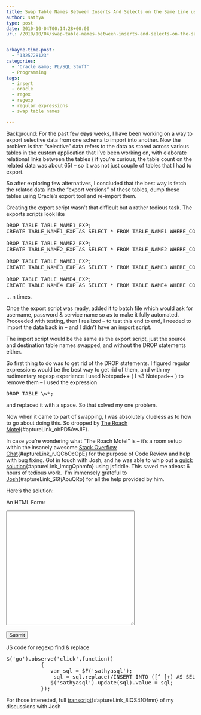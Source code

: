 ```yaml
---
title: Swap Table Names Between Inserts And Selects on the Same Line using Regular Expressions
author: sathya
type: post
date: 2010-10-04T00:14:28+00:00
url: /2010/10/04/swap-table-names-between-inserts-and-selects-on-the-same-line-using-regular-expressions/


arkayne-time-post:
  - "1325728123"
categories:
  - 'Oracle &amp; PL/SQL Stuff'
  - Programming
tags:
  - insert
  - oracle
  - regex
  - regexp
  - regular expressions
  - swap table names

---
```

Background: For the past few <span style="text-decoration: line-through;">days</span> weeks, I have been working on a way to export selective data from one schema to import into another. Now the problem is that &#8220;selective&#8221; data refers to the data as stored across various tables in the custom application that I&#8217;ve been working on, with elaborate relational links between the tables ( if you&#8217;re curious, the table count on the related data was about 65) &#8211; so it was not just couple of tables that I had to export.  
<!--more-->

So after exploring few alternatives, I concluded that the best way is fetch the related data into the &#8220;export versions&#8221; of these tables, dump these tables using Oracle&#8217;s export tool and re-import them.

Creating the export script wasn&#8217;t that difficult but a rather tedious task. The exports scripts look like

<pre class="brush:sql">DROP TABLE TABLE_NAME1_EXP;
CREATE TABLE_NAME1_EXP AS SELECT * FROM TABLE_NAME1 WHERE_CONDITION;

DROP TABLE TABLE_NAME2_EXP;
CREATE TABLE_NAME2_EXP AS SELECT * FROM TABLE_NAME2 WHERE_CONDITION;

DROP TABLE TABLE_NAME3_EXP;
CREATE TABLE_NAME3_EXP AS SELECT * FROM TABLE_NAME3 WHERE_CONDITION;

DROP TABLE TABLE_NAME4_EXP;
CREATE TABLE_NAME4_EXP AS SELECT * FROM TABLE_NAME4 WHERE_CONDITION;</pre>

&#8230; n times.

Once the export script was ready, added it to batch file which would ask for username, password & service name so as to make it fully automated. Proceeded with testing, then I realized &#8211; to test this end to end, I needed to import the data back in &#8211; and I didn&#8217;t have an import script.

The import script would be the same as the export script, just the source and destination table names swapped, and without the DROP statements either.

So first thing to do was to get rid of the DROP statements. I figured regular expressions would be the best way to get rid of them, and with my rudimentary regexp experience I used Notepad++ ( I <3 Notepad++ ) to remove them &#8211; I used the expression

<pre class="brush:sql">DROP TABLE \w*;</pre>

and replaced it with a space. So that solved my one problem.

Now when it came to part of swapping, I was absolutely clueless as to how to go about doing this. So dropped by [The Roach Motel][1]{#aptureLink_obPD5AwJlF}.

In case you&#8217;re wondering what &#8220;The Roach Motel&#8221; is &#8211; it&#8217;s a room setup within the insanely awesome [Stack Overflow Chat][2]{#aptureLink_rJQCbOcOpE} for the purpose of Code Review and help with bug fixing. Got in touch with Josh, and he was able to whip out a [quick solution][3]{#aptureLink_lmcgQphmfo} using jsfiddle. This saved me atleast 6 hours of tedious work.  I&#8217;m immensely grateful to [Josh][4]{#aptureLink_S6fjAouQRp} for all the help provided by him.

Here&#8217;s the solution:

An HTML Form:

<pre class="brush:html"><textarea id="sathyasql" cols="40" rows="20"></textarea>
<input id="go" type="submit" />
</pre>

JS code for regexp find & replace

<pre class="brush:js">$('go').observe('click',function()
           {
              var sql = $F('sathyasql');
               sql = sql.replace(/INSERT INTO ([^ ]+) AS SELECT \* FROM ([^ ]+)/g,'INSERT INTO $2 AS SELECT * FROM $1');
              $('sathyasql').update(sql).value = sql;
           });
</pre>

For those interested, full [transcript][5]{#aptureLink_8lQS41Ofmn} of my discussions with Josh

 [1]: http://chat.meta.stackoverflow.com/rooms/224/the-roach-motel
 [2]: http://chat.meta.stackoverflow.com/
 [3]: http://jsfiddle.net/M6dxn/1/
 [4]: http://meta.stackoverflow.com/users/131541?tab=accounts#tab-top
 [5]: http://chat.meta.stackoverflow.com/transcript/message/208874#208874
